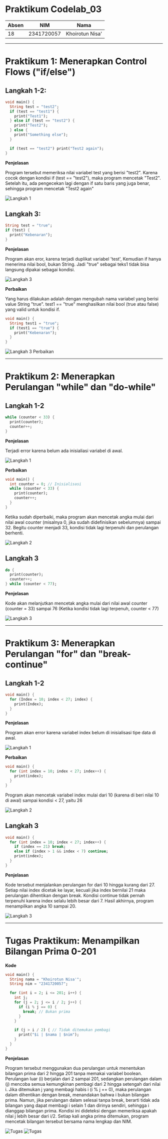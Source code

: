# Praktikum Codelab_03

| Absen | NIM        | Nama            |
|-------|------------|-----------------|
| 18    | 2341720057 | Khoirotun Nisa' |

---

# Praktikum 1: Menerapkan Control Flows ("if/else")

## Langkah 1-2: 
```dart
void main() {
  String test = "test2";
  if (test == "test1") {
    print("Test1");
  } else if (test == "test2") {
    print("Test2");
  } else {
    print("Something else");
  }

  if (test == "test2") print("Test2 again");
}
```
**Penjelasan**

Program tersebut memeriksa nilai variabel test yang berisi "test2". Karena cocok dengan kondisi if (test == "test2"), maka program mencetak "Test2". Setelah itu, ada pengecekan lagi dengan if satu baris yang juga benar, sehingga program mencetak "Test2 again"

![Langkah 1](./img/praktikum1/langkah1.png)


## Langkah 3:
```dart
String test = "true";
if (test) {
  print("Kebenaran");
}
```
**Penjelasan**

Program akan eror, karena terjadi duplikat variabel 'test', Kemudian if hanya menerima nilai bool, bukan String. Jadi "true" sebagai teks1 tidak bisa langsung dipakai sebagai kondisi.

![Langkah 3](./img/praktikum1/langkah3.png)

**Perbaikan**

Yang harus dilakukan adalah dengan mengubah nama variabel yang berisi value String "true".  test1 == "true" menghasilkan nilai bool (true atau false) yang valid untuk kondisi if.
```dart
void main() {
  String test1 = "true";
  if (test1 == "true") {
    print("Kebenaran");
  }
}
```
![Langkah 3 Perbaikan](./img/praktikum1/langkah3-perbaikan.png)


---


# Praktikum 2: Menerapkan Perulangan "while" dan "do-while"

## Langkah 1-2
```dart
while (counter < 33) {
  print(counter);
  counter++;
}
```

**Penjelasan**

Terjadi error karena belum ada inisialiasi variabel di awal. 

![Langkah 1](./img/praktikum2/Langkah1.png)
    
**Perbaikan**
```dart
void main() {
  int counter = 0; // Inisialisasi
  while (counter < 33) {
    print(counter);
    counter++;
  }
}
```
Ketika sudah diperbaiki, maka program akan mencetak angka mulai dari nilai awal counter (misalnya 0, jika sudah didefinisikan sebelumnya) sampai 32. Begitu counter menjadi 33, kondisi tidak lagi terpenuhi dan perulangan berhenti.

![Langkah 2](./img/praktikum2/Langkah2.png)


## Langkah 3
```dart
do {
  print(counter);
  counter++;
} while (counter < 77);
```
**Penjelasan**

Kode akan melanjutkan mencetak angka mulai dari nilai awal counter (counter = 33) sampai 76 (Ketika kondisi tidak lagi terpenuh, counter < 77)

![Langkah 3](./img/praktikum2/Langkah3.png)


---


# Praktikum 3: Menerapkan Perulangan "for" dan "break-continue"

## Langkah 1-2
```dart
void main() {
  for (Index = 10; index < 27; index) {
    print(Index);
  }
}
```
**Penjelasan**

Program akan error karena variabel index belum di inisialisasi tipe data di awal.

![Langkah 1](./img/praktikum3/Langkah1.png)

**Perbaikan**
```dart
void main() {
  for (int index = 10; index < 27; index++) {
    print(index);
  }
}
```
Program akan mencetak variabel index mulai dari 10 (karena di beri nilai 10 di awal) sampai kondisi < 27, yaitu 26

![Langkah 2](./img/praktikum3/Langkah2.png)


## Langkah 3
```dart
void main() {
  for (int index = 10; index < 27; index++) {
    if (index == 21) break;
    else if (index > 1 && index < 7) continue;
    print(index);
  }
}
```

**Penjelasan**

Kode tersebut menjalankan perulangan for dari 10 hingga kurang dari 27. Setiap nilai index dicetak ke layar, kecuali jika index bernilai 21 maka perulangan dihentikan dengan break. Kondisi continue tidak pernah terpenuhi karena index selalu lebih besar dari 7. Hasil akhirnya, program menampilkan angka 10 sampai 20.

![Langkah 3](./img/praktikum3/Langkah3.png)


---


# Tugas Praktikum: Menampilkan Bilangan Prima 0-201
**Kode**
```dart
void main() {
  String nama = "Khoirotun Nisa'";
  String nim = "2341720057";

  for (int i = 2; i <= 201; i++) {
    int j;
    for (j = 2; j <= i / 2; j++) {
      if (i % j == 0) {
        break; // Bukan prima
      }
    }

    if (j > i / 2) { // Tidak ditemukan pembagi
      print("$i | $nama | $nim");
    }
  }
}
```
**Penjelasan**

Program tersebut menggunakan dua perulangan untuk menentukan bilangan prima dari 2 hingga 201 tanpa memakai variabel boolean. Perulangan luar (i) berjalan dari 2 sampai 201, sedangkan perulangan dalam (j) mencoba semua kemungkinan pembagi dari 2 hingga setengah dari nilai i. Jika ditemukan j yang membagi habis i (i % j == 0), maka perulangan dalam dihentikan dengan break, menandakan bahwa i bukan bilangan prima. Namun, jika perulangan dalam selesai tanpa break, berarti tidak ada bilangan yang dapat membagi i selain 1 dan dirinya sendiri, sehingga i dianggap bilangan prima. Kondisi ini dideteksi dengan memeriksa apakah nilai j lebih besar dari i/2. Setiap kali angka prima ditemukan, program mencetak bilangan tersebut bersama nama lengkap dan NIM.

![Tugas](./img/tugas1.png)
![Tugas](./img/tugas2.png)